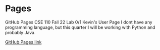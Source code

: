 # Pages
GitHub Pages CSE 110 Fall 22 Lab 0/1
Kevin's User Page
I dont have any programming language, but this quarter I will be working with Python and probably Java.

[GitHub Pages link](https://ckckcake.github.io/Pages/)